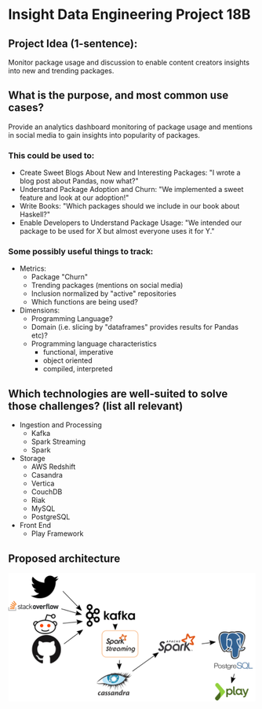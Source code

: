 # Insight Data Engineering Project 18B

## Project Idea (1-sentence):
Monitor package usage and discussion to enable content creators insights into new and trending packages.

## What is the purpose, and most common use cases?
Provide an analytics dashboard monitoring of package usage and mentions in social media to gain insights into popularity of packages.

### This could be used to:
* Create Sweet Blogs About New and Interesting Packages: "I wrote a blog post about Pandas, now what?"
* Understand Package Adoption and Churn: "We implemented a sweet feature and look at our adoption!"
* Write Books: "Which packages should we include in our book about Haskell?"
* Enable Developers to Understand Package Usage: "We intended our package to be used for X but almost everyone uses it for Y."

### Some possibly useful things to track:
* Metrics:
  * Package "Churn"
  * Trending packages (mentions on social media)
  * Inclusion normalized by "active" repositories
  * Which functions are being used?
* Dimensions:
  * Programming Language?
  * Domain (i.e. slicing by "dataframes" provides results for Pandas etc)?
  * Programming language characteristics
     * functional, imperative
     * object oriented
     * compiled, interpreted

## Which technologies are well-suited to solve those challenges? (list all relevant)
* Ingestion and Processing
  * Kafka
  * Spark Streaming
  * Spark
* Storage
  * AWS Redshift
  * Casandra
  * Vertica
  * CouchDB
  * Riak
  * MySQL
  * PostgreSQL
* Front End
  * Play Framework

## Proposed architecture
![Data Engineering Stack](./de_stack.png)
